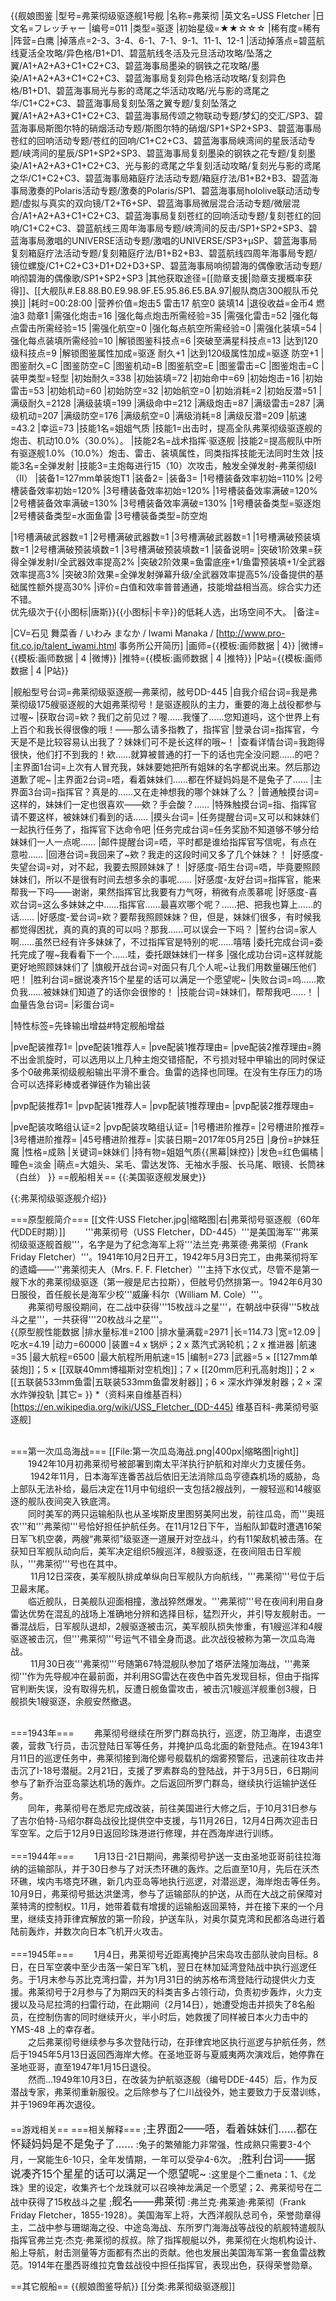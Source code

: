 {{舰娘图鉴
|型号=弗莱彻级驱逐舰1号舰
|名称=弗莱彻
|英文名=USS Fletcher
|日文名=フレッチャー
|编号=011
|类型=驱逐
|初始星级=★★☆☆☆
|稀有度=稀有
|阵营=白鹰
|掉落点=2-3、3-4、6-1、7-1、9-1、11-1、12-1
|活动掉落点=碧蓝航线夏活全攻略/异色格/B1+D1、碧蓝航线冬活及元旦活动攻略/坠落之翼/A1+A2+A3+C1+C2+C3、碧蓝海事局墨染的钢铁之花攻略/墨染/A1+A2+A3+C1+C2+C3、碧蓝海事局复刻异色格活动攻略/复刻异色格/B1+D1、碧蓝海事局光与影的鸢尾之华活动攻略/光与影的鸢尾之华/C1+C2+C3、碧蓝海事局复刻坠落之翼专题/复刻坠落之翼/A1+A2+A3+C1+C2+C3、碧蓝海事局传颂之物联动专题/梦幻的交汇/SP3、碧蓝海事局斯图尔特的硝烟活动专题/斯图尔特的硝烟/SP1+SP2+SP3、碧蓝海事局苍红的回响活动专题/苍红的回响/C1+C2+C3、碧蓝海事局峡湾间的星辰活动专题/峡湾间的星辰/SP1+SP2+SP3、碧蓝海事局复刻墨染的钢铁之花专题/复刻墨染/A1+A2+A3+C1+C2+C3、光与影的鸢尾之华复刻活动攻略/复刻光与影的鸢尾之华/C1+C2+C3、碧蓝海事局箱庭疗法活动专题/箱庭疗法/B1+B2+B3、碧蓝海事局激奏的Polaris活动专题/激奏的Polaris/SP1、碧蓝海事局hololive联动活动专题/虚拟与真实的双向镜/T2+T6+SP、碧蓝海事局微层混合活动专题/微层混合/A1+A2+A3+C1+C2+C3、碧蓝海事局复刻苍红的回响活动专题/复刻苍红的回响/C1+C2+C3、碧蓝航线三周年海事局专题/峡湾间的反击/SP1+SP2+SP3、碧蓝海事局激唱的UNIVERSE活动专题/激唱的UNIVERSE/SP3+μSP、碧蓝海事局复刻箱庭疗法活动专题/复刻箱庭疗法/B1+B2+B3、碧蓝航线四周年海事局专题/镜位螺旋/C1+C2+C3+D1+D2+D3+SP、碧蓝海事局响彻碧海的偶像歌活动专题/响彻碧海的偶像歌/SP1+SP2+SP3
|其他获取途径=[[勋章支援|勋章支援概率获得]]、[[大舰队#.E8.88.B0.E9.98.9F.E5.95.86.E5.BA.97|舰队商店300舰队币兑换]]
|耗时=00:28:00
|营养价值=炮击5  雷击17  航空0  装填14
|退役收益=金币4 燃油3  勋章1
|需强化炮击=16
|强化每点炮击所需经验=35
|需强化雷击=52
|强化每点雷击所需经验=15
|需强化航空=0
|强化每点航空所需经验=0
|需强化装填=54
|强化每点装填所需经验=10
|解锁图鉴科技点=6
|突破至满星科技点=13
|达到120级科技点=9
|解锁图鉴属性加成=驱逐 耐久+1
|达到120级属性加成=驱逐 防空+1
|图鉴耐久=C
|图鉴防空=C
|图鉴机动=B
|图鉴航空=E
|图鉴雷击=C
|图鉴炮击=C
|装甲类型=轻型
|初始耐久=338
|初始装填=72
|初始命中=69
|初始炮击=16
|初始雷击=53
|初始机动=60
|初始防空=32
|初始航空=0
|初始消耗=2
|初始反潜=51
|满级耐久=2128
|满级装填=199
|满级命中=212
|满级炮击=87
|满级雷击=287
|满级机动=207
|满级防空=176
|满级航空=0
|满级消耗=8
|满级反潜=209
|航速=43.2
|幸运=73
|技能1名=姐姐气质
|技能1=出击时，提高全队弗莱彻级驱逐舰的炮击、机动10.0%（30.0%）。
|技能2名=战术指挥·驱逐舰
|技能2=提高舰队中所有驱逐舰1.0%（10.0%）炮击、雷击、装填属性，同类指挥技能无法同时生效
|技能3名=全弹发射
|技能3=主炮每进行15（10）次攻击，触发全弹发射-弗莱彻级I（II）
|装备1=127mm单装炮T1
|装备2=
|装备3=
|1号槽装备效率初始=110%
|2号槽装备效率初始=120%
|3号槽装备效率初始=120%
|1号槽装备效率满破=120%
|2号槽装备效率满破=130%
|3号槽装备效率满破=130%
|1号槽装备类型=驱逐炮
|2号槽装备类型=水面鱼雷
|3号槽装备类型=防空炮
<!--鱼雷底座数不代表武器数，不了解的请勿修改数据。-->
|1号槽满破武器数=1
|2号槽满破武器数=1
|3号槽满破武器数=1
|1号槽满破预装填数=1
|2号槽满破预装填数=1
|3号槽满破预装填数=1
|装备说明=
|突破1阶效果=获得全弹发射I/全武器效率提高2%
|突破2阶效果=鱼雷底座+1/鱼雷预装填+1/全武器效率提高3%
|突破3阶效果=全弹发射弹幕升级/全武器效率提高5%/设备提供的基础属性额外提高30%
|评价=白值和效率普普通通，技能增益相当高。综合实力还不错。<br>
优先级次于{{小图标|唐斯}}{{小图标|卡辛}}的低耗人选，出场空间不大。
|备注=

|CV=石见 舞菜香 / いわみ まなか / Iwami Manaka / [http://www.pro-fit.co.jp/talent_iwami.html 事务所公开简历]
|画师={{模板:画师数据 | 4}}
|微博={{模板:画师数据 | 4 |微博}}
|推特={{模板:画师数据 | 4 |推特}}
|P站={{模板:画师数据 | 4 |P站}}

|舰船型号台词=弗莱彻级驱逐舰—弗莱彻，舷号DD-445
|自我介绍台词=我是弗莱彻级175艘驱逐舰的大姐弗莱彻号！是驱逐舰队的主力，重要的海上战役都参与过喔~
|获取台词=欸？我们之前见过？喔……我懂了……您知道吗，这个世界上有上百个和我长得很像的哦！——那么请多指教了，指挥官
|登录台词=指挥官，今天是不是比较容易认出我了？妹妹们可不是长这样的哦~！
|查看详情台词=我跑得很快，他们打不到我的！欸……就算被普通的打一下的话也完全没问题……的吧？
|主界面1台词=上次有人冒充我，妹妹要她把所有姐妹的名字都说出来。然后那边道歉了呢~
|主界面2台词=唔，看着妹妹们……都在怀疑妈妈是不是兔子了……
|主界面3台词=指挥官？真是的……又在走神想我的哪个妹妹了么？
|普通触摸台词=这样的，妹妹们一定也很喜欢——欸？手会酸？……
|特殊触摸台词=指、指挥官请不要这样，被妹妹们看到的话……
|摸头台词=
|任务提醒台词=又可以和妹妹们一起执行任务了，指挥官下达命令吧
|任务完成台词=任务奖励不知道够不够分给妹妹们一人一点呢……
|邮件提醒台词=唔，平时都是谁给指挥官写信呢，有点在意啦……
|回港台词=我回来了~欸？我走的这段时间又多了几个妹妹？！
|好感度-失望台词=对，对不起，我要去照顾妹妹了！
|好感度-陌生台词=唔，毕竟要照顾妹妹们，所以不是很有时间去想多余的事呢……
|好感度-友好台词=指挥官，能来帮我一下吗——谢谢，果然指挥官比我要有力气呀，稍微有点羡慕呢
|好感度-喜欢台词=这么多妹妹之中……指挥官……最喜欢哪个呢？……把、把我也算上……的话……
|好感度-爱台词=欸？要帮我照顾妹妹？但，但是，妹妹们很多，有时候我都觉得困扰，真的真的真的可以吗？那我……可以误会一下吗？
|誓约台词=家人啊……虽然已经有许多妹妹了，不过指挥官是特别的呢……嘻嘻
|委托完成台词=委托完成了喔~我看看下一个……哇，委托跟妹妹们一样多
|强化成功台词=这样就能更好地照顾妹妹们了
|旗舰开战台词=对面只有几个人呢~让我们用数量碾压他们吧！
|胜利台词=据说凑齐15个星星的话可以满足一个愿望呢~
|失败台词=呜……欺负我……被妹妹们知道了的话你会很惨的！
|技能台词=妹妹们，帮帮我吧……！
|血量告急台词=
|彩蛋台词=

|特性标签=先锋输出增益#特定舰船增益

|pve配装推荐1=
|pve配装1推荐人=
|pve配装1推荐理由=
|pve配装2推荐理由=腾不出金凯旋时，可以选用以上几种主炮交错搭配，不亏损对轻中甲输出的同时保证多个0破弗莱彻级舰船输出平滑不重合。鱼雷的选择也同理。在没有生存压力的场合可以选择彩棒或者弹链作为输出装

|pvp配装推荐1=
|pvp配装1推荐人=
|pvp配装1推荐理由=
|pvp配装2推荐理由=

|pve配装攻略组认证=2
|pvp配装攻略组认证=
|1号槽进阶推荐=
|2号槽进阶推荐=
|3号槽进阶推荐=
|45号槽进阶推荐=
|实装日期=2017年05月25日
|身份=护妹狂魔
|性格=成熟
|关键词=妹妹们
|持有物=姐姐气质{{黑幕|妹控}}
|发色=红色偏橘
|瞳色=淡金
|萌点=大姐头、呆毛、雷达发饰、无袖水手服、长马尾、眼镜、长筒袜（白丝）
}}
==舰船相关==
{{:美国驱逐舰发展史}}

{{:弗莱彻级驱逐舰介绍}}

===原型舰简介===
[[文件:USS Fletcher.jpg|缩略图|右|弗莱彻号驱逐舰（60年代DDE时期）]]
　　'''弗莱彻号（USS Fletcher，DD-445）'''是美国海军'''弗莱彻级驱逐舰首舰'''，名字是为了纪念海军上将'''法兰克·弗莱德·弗莱彻（Frank Friday Fletcher）'''。1941年10月2日开工，1942年5月3日完工，由弗莱彻将军的遗孀——'''弗莱彻夫人（Mrs. F. F. Fletcher）'''主持下水仪式，尽管不是第一艘下水的弗莱彻级驱逐（第一艘是尼古拉斯），但舷号仍然排第一。1942年6月30日服役，首任舰长是海军少校'''威廉·科尔（William M. Cole）'''。<br>
　　弗莱彻号服役期间，在二战中获得'''15枚战斗之星'''，在朝战中获得'''5枚战斗之星'''，一共获得'''20枚战斗之星'''。<br>
{{原型舰性能数据
|排水量标准=2100
|排水量满载=2971
|长=114.73
|宽=12.09
|吃水=4.19
|动力=60000
|装置=4 x 锅炉；2 x 蒸汽式涡轮机；2 x 推进器
|航速=35
|最大航程=6500
|最大航程所用航速=15
|编制=273
|武器=5 × [[127mm单装炮]]；5 × [[双联40mm博福斯对空机炮]]；7 × [[20mm厄利孔高射炮]]；2 × [[五联装533mm鱼雷|五联装533mm鱼雷发射器]]；6 × 深水炸弹发射器；2 × 深水炸弹投轨
|其它=
}}
*（资料来自维基百科）<ref>[https://en.wikipedia.org/wiki/USS_Fletcher_(DD-445) 维基百科-弗莱彻号驱逐舰]</ref><br><br>


===第一次瓜岛海战===
[[File:第一次瓜岛海战.png|400px|缩略图|right]]
　　1942年10月初弗莱彻号被部署到南太平洋执行护航和对岸火力支援任务。<br>
　　 1942年11月，日本海军连番苦战后依旧无法消除瓜岛亨德森机场的威胁，岛上部队无法补给，最后决定在11月中旬组织一支包括2艘战列，一艘轻巡和14艘驱逐的舰队夜间突入铁底湾。<br>
　　同时美军的两只运输船队也从圣埃斯皮里图努美阿出发，前往瓜岛，而'''奥班农'''和'''弗莱彻'''号恰好担任护航任务。在11月12日下午，当船队卸载时遭遇16架日军飞机空袭，两艘“弗莱彻”级驱逐一道展开对空战斗，约有11架敌机被击落。在获知日军舰队动向后，美军决定组织5艘巡洋，8艘驱逐，在夜间阻击日军舰队，'''弗莱彻'''号也在其中。<br>
　　 11月12日深夜，美军舰队排成单纵向日军舰队方向航线，'''弗莱彻'''号位于后卫最末尾。<br>
　　临近舰队，日美舰队迎面相撞，激战猝然爆发。'''弗莱彻'''号在夜间利用自身雷达优势在混乱的战场上准确地分辨和选择目标，猛烈开火，并引导友舰射击。一番混战后，日军舰队退却，2艘驱逐被击沉，美军舰队损失惨重，有1艘巡洋和4艘驱逐被击沉，但'''弗莱彻'''号运气不错全身而退。此次战役被称为第一次瓜岛海战。<br>
　　 11月30日夜'''弗莱彻'''号随第67特混舰队参加了塔萨法隆加海战，'''弗莱彻'''作为先导舰冲在最前面，并利用SG雷达在夜色中首先发现目标，但由于指挥官判断失误，没有取得先机，反遭日舰鱼雷攻击，被击沉1艘巡洋舰重创3艘，日舰损失1艘驱逐，余舰安然撤退。<br><br>

===1943年===
　　弗莱彻号继续在所罗门群岛执行，巡逻，防卫海岸，击退空袭，营救飞行员，击沉登陆日军等任务，并掩护瓜岛北面的新登陆点。在1943年1月11日的巡逻任务中，弗莱彻接到海伦娜号舰载机的烟雾预警后，迅速前往攻击并击沉了I-18号潜艇。2月21日，支援了罗素群岛的登陆战，并于3月5日，6日期间参与了新乔治亚岛蒙达机场的轰炸。之后返回所罗门群岛，继续执行运输护送任务。<br>
　　同年，弗莱彻号在悉尼完成改装，前往美国进行大修之后，于10月31日参与了吉尔伯特-马绍尔群岛战役比提供空中支援，与11月26日，12月4日两次迎击日军空军。之后于12月9日返回珍珠港进行修理，并在西海岸进行训练。<br><br>
===1944年===
　　1月13日-21日期间，弗莱彻号护送一支由圣地亚哥前往拉海纳的运输部队，并于30日参与了对沃杰环礁的轰炸。之后直至10月，先后在沃杰环礁，埃内韦塔克环礁，新几内亚岛等地执行巡逻，对潜巡逻，海岸炮击等任务。10月9日，弗莱彻号抵达洪堡湾，参与了运输部队的护送，从而在大战之前保障对莱特湾的控制权。11月，她带着载有增援的运输船返回莱特，并在接下来的一个月里，继续支持菲律宾解放的第一阶段，护送车队，对奥尔莫克湾和民都洛岛进行着陆前轰炸，并数次向日本飞机开火攻击。<br><br>
===1945年===
　　1月4日，弗莱彻号近距离掩护吕宋岛攻击部队驶向目标。8日，在日军空袭中至少击落一架日军飞机，翌日在林加延湾登陆战中执行巡逻任务。于1月末参与苏比克湾扫雷，并为1月31日的纳苏格布湾登陆行动提供火力支援。弗莱彻号于2月参与了为期四天的科类吉多占领行动，负责初步轰炸，火力支援以及马尼拉湾的扫雷行动，在此期间（2月14日），她遭受炮击并损失了8名船员，在控制伤害的同时继续开火，半小时后，她救援了同样被日本火力击中的 YMS-48 上的幸存者。<br>
　　之后弗莱彻号继续参与多次登陆行动，在菲律宾地区执行巡逻与护航任务，然后于1945年5月13日返回西海岸大修。在圣地亚哥与夏威夷两次演戏后，她停靠在圣地亚哥，直至1947年1月15日退役。<br>
　　然而…1949年10月3日，在改装为护航驱逐舰（编号DDE-445）后，作为反潜战专家，弗莱彻重新服役。之后除参与了仁川战役外，她主要致力于反潜训练，并于1969年再次退役。<br><br>
==游戏相关==
===相关解释===
;<big>主界面2——唔，看着妹妹们……都在怀疑妈妈是不是兔子了……</big>
:兔子的繁殖能力非常强，性成熟只需要3-4个月，一窝能生6-10只，全年发情期，一年可以受孕4-6次。
;<big>胜利台词——据说凑齐15个星星的话可以满足一个愿望呢~</big>
:这里是个二重neta：1、《龙珠》里的设定，收集齐七个龙珠就可以召唤神龙满足一个愿望；2、弗莱彻号在二战中获得了15枚战斗之星
;<big>舰名——弗莱彻</big>
:弗兰克·弗莱迪·弗莱彻（Frank Friday Fletcher，1855-1928）。美国海军上将，大西洋舰队总司令，荣誉勋章得主，二战中参与珊瑚海之役、中途岛海战、东所罗门海海战等战役的航舰特遣舰队指挥官弗兰克·杰克·弗莱彻的叔叔。除了指挥舰艇以外，弗莱彻在火炮机构设计、船上导航，射击测量等方面都有杰出的贡献。他也发展出美国海军第一套鱼雷战教范。1914年在墨西哥维拉克鲁兹战役中担任指挥官，表现出色，获得荣誉勋章。

==其它舰船==
{{舰娘图鉴导航}}
[[分类:弗莱彻级驱逐舰]]